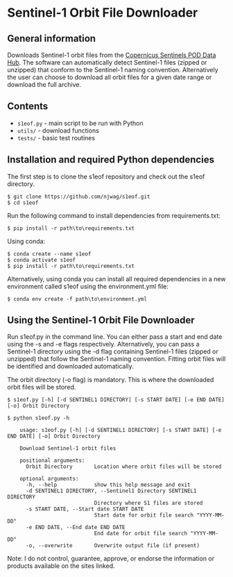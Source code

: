 # Sentinel-1 Orbit File Downloader

## General information

Downloads Sentinel-1 orbit files from the [Copernicus Sentinels POD Data Hub](https://scihub.copernicus.eu/gnss/#/home). The software can automatically detect Sentinel-1 files (zipped or unzipped) that conform to the Sentinel-1 naming convention. Alternatively the user can choose to download all orbit files for a given date range or download the full archive.

## Contents

* `s1eof.py` - main script to be run with Python
* `utils/` - download functions
* `tests/` - basic test routines

## Installation and required Python dependencies

The first step is to clone the s1eof repository and check out the s1eof directory.

```console
$ git clone https://github.com/njwag/s1eof.git
$ cd s1eof
```

Run the following command to install dependencies from requirements.txt:

```console
$ pip install -r path\to\requirements.txt
```

Using conda:

```console
$ conda create --name s1eof
$ conda activate s1eof
$ pip install -r path\to\requirements.txt
```

Alternatively, using conda you can install all required dependencies in a new environment called s1eof using the environment.yml file:

```console
$ conda env create -f path\to\environment.yml
```

## Using the Sentinel-1 Orbit File Downloader

Run s1eof.py in the command line. You can either pass a start and end date using the -s and -e flags respectively. Alternatively, you can pass a Sentinel-1 directory using the -d flag containing Sentinel-1 files (zipped or unzipped) that follow the Sentinel-1 naming convention. Fitting orbit files will be identified and downloaded automatically.

The orbit directory (-o flag) is mandatory. This is where the downloaded orbit files will be stored.

```console
$ s1eof.py [-h] [-d SENTINEL1 DIRECTORY] [-s START DATE] [-e END DATE] [-o] Orbit Directory
```

```console
$ python s1eof.py -h

	usage: s1eof.py [-h] [-d SENTINEL1 DIRECTORY] [-s START DATE] [-e END DATE] [-o] Orbit Directory

	Download Sentinel-1 orbit files

	positional arguments:
	  Orbit Directory       Location where orbit files will be stored

	optional arguments:
	  -h, --help            show this help message and exit
	  -d SENTINEL1 DIRECTORY, --Sentinel1 Directory SENTINEL1 DIRECTORY
							Directory where S1 files are stored
	  -s START DATE, --Start date START DATE
							Start date for orbit file search "YYYY-MM-DD"
	  -e END DATE, --End date END DATE
							End date for orbit file search "YYYY-MM-DD"
	  -o, --overwrite       Overwrite output file (if present)
```

Note: I do not control, guarantee, approve, or endorse the information or products available on the sites linked.